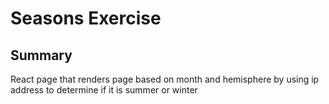 # Seasons Exercise

## Summary
React page that renders page based on month and hemisphere by using ip address to determine if it is summer or winter

